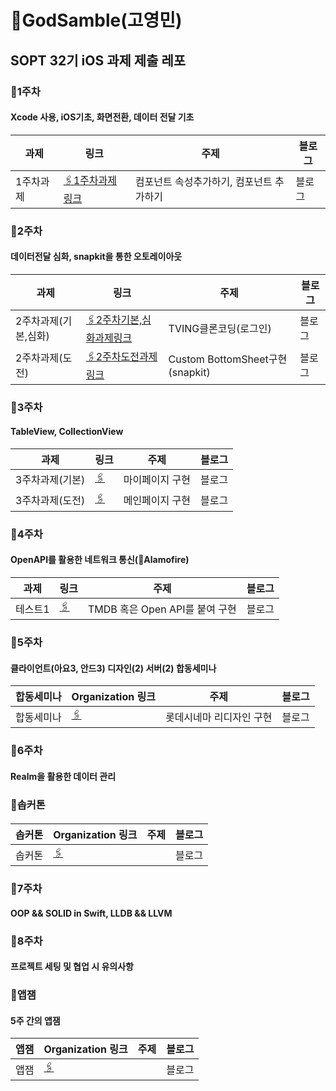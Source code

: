 # GodSamble(고영민)
## SOPT 32기 iOS 과제 제출 레포
### 🔵1주차
#### Xcode 사용, iOS기초, 화면전환, 데이터 전달 기초
|과제|링크|주제|블로그|
|------|---|---|---|
|1주차과제|[🖇️1주차과제링크]()|컴포넌트 속성추가하기, 컴포넌트 추가하기|블로그|

### 🔵2주차
#### 데이터전달 심화, snapkit을 통한 오토레이아웃
|과제|링크|주제|블로그|
|------|---|---|---|
|2주차과제(기본,심화)|[🖇️2주차기본,심화과제링크]()|TVING클론코딩(로그인)|블로그|
|2주차과제(도전)|[🖇️2주차도전과제링크]()|Custom BottomSheet구현(snapkit)|블로그|

### 🔵3주차
#### TableView, CollectionView
|과제|링크|주제|블로그|
|------|---|---|---|
|3주차과제(기본)|[🖇️]()|마이페이지 구현|블로그|
|3주차과제(도전)|[🖇️]()|메인페이지 구현|블로그|

### 🔵4주차
#### OpenAPI를 활용한 네트워크 통신(Alamofire)
|과제|링크|주제|블로그|
|------|---|---|---|
|테스트1|[🖇️]()|TMDB 혹은 Open API를 붙여 구현|블로그|

### 🔴5주차
#### 클라이언트(아요3, 안드3) 디자인(2) 서버(2) 합동세미나
|합동세미나|Organization 링크|주제|블로그|
|------|---|---|---|
|합동세미나|[🖇️]()|롯데시네마 리디자인 구현|블로그|

### 🔵6주차 
#### Realm을 활용한 데이터 관리

### 🔴솝커톤
#### 
|솝커톤|Organization 링크|주제|블로그|
|------|---|---|---|
|솝커톤|[🖇️]()||블로그|

### 🔵7주차
#### OOP && SOLID in Swift, LLDB && LLVM

### 🔵8주차
#### 프로젝트 세팅 및 협업 시 유의사항

### 🔴앱잼
#### 5주 간의 앱잼
|앱잼|Organization 링크|주제|블로그|
|------|---|---|---|
|앱잼|[🖇️]()||블로그|
